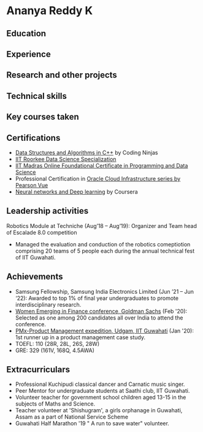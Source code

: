 # Ananya Reddy K

## Education
## Experience
## Research and other projects
## Technical skills
## Key courses taken
## Certifications
- [Data Structures and Algorithms in C++](https://drive.google.com/drive/folders/1hRqmYp3_1M2s_rORn2gfy075tSuk9-cR?usp=sharing) by Coding Ninjas
- [IIT Roorkee Data Science Specialization](https://drive.google.com/drive/folders/1dRj76AWo4wVhXvK84sEAW8aZLMczdVch?usp=sharing)
- [IIT Madras Online Foundational Certificate in Programming and Data Science](https://drive.google.com/file/d/1UpLS-lyNAuSBeWPVOWDYjXNeFlNhNF5M/view?usp=sharing)
- Professional Certification in [Oracle Cloud Infrastructure series by Pearson Vue](https://drive.google.com/drive/folders/1wJCSUPYCyVeGNxK5_DheY0URHxneOM5a?usp=sharing) 
- [Neural networks and Deep learning](https://drive.google.com/file/d/1ctPIvBXUCCv9J3BuPMYaTD4-O87al6V2/view?usp=sharing) by Coursera

## Leadership activities
Robotics Module at Techniche (Aug’18 – Aug’19): Organizer and Team head of Escalade 8.0 competition                                         
- Managed the evaluation and conduction of the robotics comeptiotion comprising 20 teams of 5 people each during the annual technical fest of IIT Guwahati.

## Achievements
- Samsung Fellowship, Samsung India Electronics Limited (Jun ’21 – Jun ‘22):  Awarded to top 1% of final year undergraduates to promote interdisciplinary research.
- [Women Emerging in Finance conference, Goldman Sachs](https://drive.google.com/drive/folders/1coM5_XLOf8PoGSvoU4cdbTvA5aF-ipym) (Feb '20): Selected as one among 200 candidates all over India to attend the conference.
- [PMx-Product Management expedition, Udgam, IIT Guwahati](https://drive.google.com/file/d/1IrD-eGIq9sNwOTNYZ4uwxzdtwFV5rYq4/view) (Jan '20): 1st runner up in a product management case study.
- TOEFL: 110 (28R, 28L, 26S, 28W) 
- GRE: 329 (161V, 168Q, 4.5AWA)

## Extracurriculars
- Professional Kuchipudi classical dancer and Carnatic music singer.
- Peer Mentor for undergraduate students at Saathi club, IIT Guwahati.
- Volunteer teacher for government school children aged 13-15 in the subjects of Maths and Science.
- Teacher volunteer at 'Shishugram', a girls orphanage in Guwahati, Assam as a part of National Service Scheme
- Guwahati Half Marathon '19 " A run to save water" volunteer.



